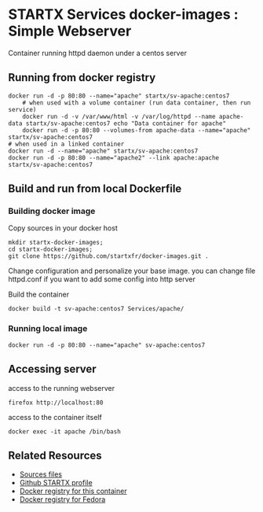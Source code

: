 # STARTX Services docker-images : Simple Webserver

Container running httpd daemon under a centos server

## Running from docker registry

	docker run -d -p 80:80 --name="apache" startx/sv-apache:centos7
        # when used with a volume container (run data container, then run service)
        docker run -d -v /var/www/html -v /var/log/httpd --name apache-data startx/sv-apache:centos7 echo "Data container for apache"
        docker run -d -p 80:80 --volumes-from apache-data --name="apache" startx/sv-apache:centos7
	# when used in a linked container
	docker run -d --name="apache" startx/sv-apache:centos7
	docker run -d -p 80:80 --name="apache2" --link apache:apache startx/sv-apache:centos7

## Build and run from local Dockerfile
### Building docker image
Copy sources in your docker host 

	mkdir startx-docker-images; 
	cd startx-docker-images;
	git clone https://github.com/startxfr/docker-images.git .

Change configuration and personalize your base image. you can change file httpd.conf if you want to add some config into http server

Build the container

	docker build -t sv-apache:centos7 Services/apache/

### Running local image

	docker run -d -p 80:80 --name="apache" sv-apache:centos7

## Accessing server
access to the running webserver

	firefox http://localhost:80

access to the container itself

	docker exec -it apache /bin/bash

## Related Resources
* [Sources files](https://github.com/startxfr/docker-images/tree/master/Services/apache)
* [Github STARTX profile](https://github.com/startxfr/docker-images)
* [Docker registry for this container](https://registry.hub.docker.com/u/startx/sv-apache/)
* [Docker registry for Fedora](https://registry.hub.docker.com/u/fedora/)

